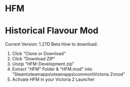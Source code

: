 # HFM
# Historical Flavour Mod
Current Version: 1.27D Beta
How to download:
1. Click "Clone or Download"
2. Click "Download ZIP"
3. Unzip "HFM-Development.zip"
4. Extract "HFM" Folder & "HFM.mod" into "Steam\steamapps\steamapps\common\Victoria 2\mod"
5. Activate HFM in your Victoria 2 Launcher
